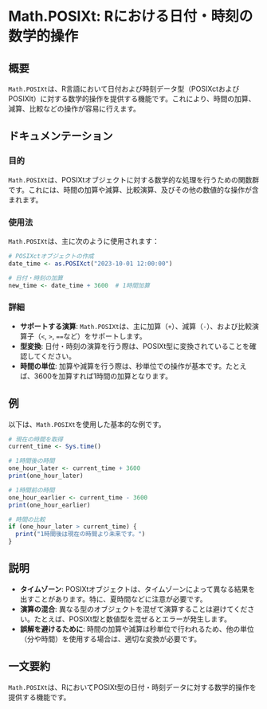 <!--
Meta Description: # Math.POSIXt: Rにおける日付・時刻の数学的操作 ## 概要 `Math.POSIXt`は、R言語において日付および時刻データ型（POSIXctおよびPOSIXlt）に対する数学的操作を提供する機能です。これにより、時間の加算、減算、比較などの操作が容易に行えます。 ## ドキュメンテ...
Meta Keywords: math, posixt, current_time, 3600, one_hour_later
-->

# Math.POSIXt: Rにおける日付・時刻の数学的操作

## 概要
`Math.POSIXt`は、R言語において日付および時刻データ型（POSIXctおよびPOSIXlt）に対する数学的操作を提供する機能です。これにより、時間の加算、減算、比較などの操作が容易に行えます。

## ドキュメンテーション
### 目的
`Math.POSIXt`は、POSIXtオブジェクトに対する数学的な処理を行うための関数群です。これには、時間の加算や減算、比較演算、及びその他の数値的な操作が含まれます。

### 使用法
`Math.POSIXt`は、主に次のように使用されます：

```R
# POSIXctオブジェクトの作成
date_time <- as.POSIXct("2023-10-01 12:00:00")

# 日付・時刻の加算
new_time <- date_time + 3600  # 1時間加算
```

### 詳細
- **サポートする演算**: `Math.POSIXt`は、主に加算（`+`）、減算（`-`）、および比較演算子（`<`, `>`, `==`など）をサポートします。
- **型変換**: 日付・時刻の演算を行う際は、POSIXt型に変換されていることを確認してください。
- **時間の単位**: 加算や減算を行う際は、秒単位での操作が基本です。たとえば、3600を加算すれば1時間の加算となります。

## 例
以下は、`Math.POSIXt`を使用した基本的な例です。

```R
# 現在の時間を取得
current_time <- Sys.time()

# 1時間後の時間
one_hour_later <- current_time + 3600
print(one_hour_later)

# 1時間前の時間
one_hour_earlier <- current_time - 3600
print(one_hour_earlier)

# 時間の比較
if (one_hour_later > current_time) {
  print("1時間後は現在の時間より未来です。")
}
```

## 説明
- **タイムゾーン**: POSIXtオブジェクトは、タイムゾーンによって異なる結果を出すことがあります。特に、夏時間などに注意が必要です。
- **演算の混合**: 異なる型のオブジェクトを混ぜて演算することは避けてください。たとえば、POSIXt型と数値型を混ぜるとエラーが発生します。
- **誤解を避けるために**: 時間の加算や減算は秒単位で行われるため、他の単位（分や時間）を使用する場合は、適切な変換が必要です。

## 一文要約
`Math.POSIXt`は、RにおいてPOSIXt型の日付・時刻データに対する数学的操作を提供する機能です。
